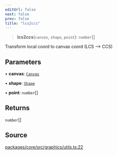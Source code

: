 ```yaml
---
editUrl: false
next: false
prev: false
title: "lcs2ccs"
---
```


> **lcs2ccs**(`canvas`, `shape`, `point`): `number`[]

Transform local coord to canvas coord (LCS --> CCS)

## Parameters

• **canvas**: [`Canvas`](/api-core/classes/canvas/)

• **shape**: [`Shape`](/api-core/classes/shape/)

• **point**: `number`[]

## Returns

`number`[]

## Source

[packages/core/src/graphics/utils.ts:22](https://github.com/dgmjs/dgmjs/blob/main/packages/core/src/graphics/utils.ts#L22)
